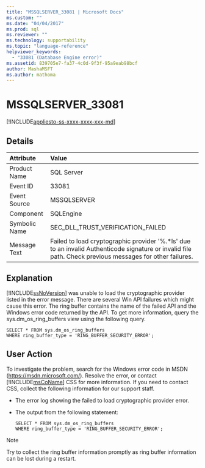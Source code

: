 ```yaml
---
title: "MSSQLSERVER_33081 | Microsoft Docs"
ms.custom: ""
ms.date: "04/04/2017"
ms.prod: sql
ms.reviewer: ""
ms.technology: supportability
ms.topic: "language-reference"
helpviewer_keywords: 
  - "33081 (Database Engine error)"
ms.assetid: 839705e7-fa37-4c0d-9f3f-95a9eab98bcf
author: MashaMSFT
ms.author: mathoma
---
```

# MSSQLSERVER_33081
[!INCLUDE[appliesto-ss-xxxx-xxxx-xxx-md](../../includes/appliesto-ss-xxxx-xxxx-xxx-md.md)]
  
## Details  
  
| Attribute | Value |  
| :-------- | :---- |  
|Product Name|SQL Server|  
|Event ID|33081|  
|Event Source|MSSQLSERVER|  
|Component|SQLEngine|  
|Symbolic Name|SEC_DLL_TRUST_VERIFICATION_FAILED|  
|Message Text|Failed to load cryptographic provider '%.*ls' due to an invalid Authenticode signature or invalid file path.  Check previous messages for other failures.|  
  
## Explanation  
[!INCLUDE[ssNoVersion](../../includes/ssnoversion-md.md)] was unable to load the cryptographic provider listed in the error message. There are several Win API failures which might cause this error. The ring buffer contains the name of the failed API and the Windows error code returned by the API. To get more information, query the sys.dm_os_ring_buffers view using the following query.  
  
```  
SELECT * FROM sys.dm_os_ring_buffers   
WHERE ring_buffer_type = 'RING_BUFFER_SECURITY_ERROR';  
```  
  
## User Action  
To investigate the problem, search for the Windows error code in MSDN (https://msdn.microsoft.com/). Resolve the error, or contact [!INCLUDE[msCoName](../../includes/msconame-md.md)] CSS for more information. If you need to contact CSS, collect the following information for our support staff.  
  
-   The error log showing the failed to load cryptographic provider error.  
  
-   The output from the following statement:  
  
    ```  
    SELECT * FROM sys.dm_os_ring_buffers   
    WHERE ring_buffer_type = 'RING_BUFFER_SECURITY_ERROR';  
    ```  
  
> [!NOTE]  
> Try to collect the ring buffer information promptly as ring buffer information can be lost during a restart.  
  
